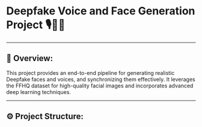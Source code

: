 # Deepfake Voice and Face Generation Project 🎙️🧑🏻

---

## 📌 **Overview:**

This project provides an end-to-end pipeline for generating realistic Deepfake faces and voices, and synchronizing them effectively. It leverages the FFHQ dataset for high-quality facial images and incorporates advanced deep learning techniques.

---

## ⚙️ **Project Structure:**
